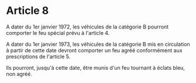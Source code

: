 # Article 8

A dater du 1er janvier 1972, les véhicules de la catégorie B pourront comporter le feu spécial prévu à l'article 4.

A dater du 1er janvier 1973, les véhicules de la catégorie B mis en circulation à partir de cette date devront comporter un feu agréé conformément aux prescriptions de l'article 5.

Ils pourront, jusqu'à cette date, être munis d'un feu tournant à éclats bleu, non agréé.
